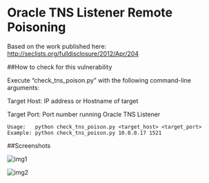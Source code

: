 # Oracle TNS Listener Remote Poisoning
Based on the work published here: http://seclists.org/fulldisclosure/2012/Apr/204

##How to check for this vulnerability

Execute “check_tns_poison.py” with the following command-line arguments:

Target Host: IP address or Hostname of target

Target Port: Port number running Oracle TNS Listener
```
Usage:   python check_tns_poison.py <target_host> <target_port>
Example: python check_tns_poison.py 10.0.0.17 1521
```


##Screenshots

![img1](https://cloud.githubusercontent.com/assets/5358495/16176283/2fcb9ccc-3628-11e6-8756-791d6374c29e.png)

![img2](https://cloud.githubusercontent.com/assets/5358495/16176284/33fb8a6e-3628-11e6-9530-af5b72ae4402.png)
